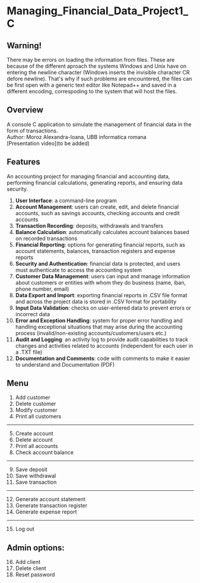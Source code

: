 # Managing_Financial_Data_Project1_C

## Warning! 
There may be errors on loading the information from files. These are because of the different aproach the systems Windows and Unix have on entering the newline character (Windows inserts the invisible character CR defore newline). That's why if such problems are encountered, the files can be first open with a generic text editor like Notepad++ and saved in a different encoding, correspoding to the system that will host the files.

## Overview
A console C application to simulate the management of financial data in the form of transactions.\
Author: Moroz Alexandra-Ioana, UBB informatica romana\
[Presentation video](to be added)

## Features
An  accounting project for managing financial and accounting data, performing financial calculations, generating reports, and ensuring data security.
1. **User Interface**: a command-line program
2. **Account Management**: users can create, edit, and delete financial accounts, such as savings accounts, checking accounts and credit accounts
3. **Transaction Recording**: deposits, withdrawals and transfers
4. **Balance Calculation**: automatically calculates account balances based on recorded transactions
5. **Financial Reporting**: options for generating financial reports, such as account statements, balances, transaction registers and expense reports
6. **Security and Authentication**: financial data is protected, and users must authenticate to access the accounting system
7. **Customer Data Management**: users can input and manage information about customers or entities with whom they do business (name, iban, phone number, email)
8. **Data Export and Import**: exporting financial reports in .CSV file format and across the project data is stored in .CSV format for portability
9. **Input Data Validation**: checks on user-entered data to prevent errors or incorrect data
10. **Error and Exception Handling**: system for proper error handling and handling exceptional situations that may arise during the accounting process (invalid/non-existing accounts/customers/users etc.)
11. **Audit and Logging**: an activity log to provide audit capabilities to track changes and activities related to accounts (independent for each user in a .TXT file)
12. **Documentation and Comments**: code with comments to make it easier to understand and Documentation (PDF)
    
## Menu
1. Add customer                           
2. Delete customer                        
3. Modify customer                        
4. Print all customers                    
---------------------------------------------
5. Create account                         
6. Delete account                         
7. Print all accounts                     
8. Check account balance                  
---------------------------------------------
9. Save deposit                           
10. Save withdrawal                       
11. Save transaction                      
---------------------------------------------
12. Generate account statement            
13. Generate transaction register     
14. Generate expense report             
---------------------------------------------
15. Log out                               

## Admin options:                            
16. Add client
17. Delete client
18. Reset password                           
